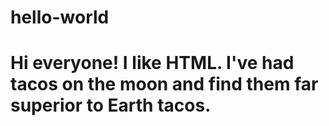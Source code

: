 # hello-world

Hi everyone!
I like HTML.
I've had tacos on the moon and find them far superior to Earth tacos. 
=======


